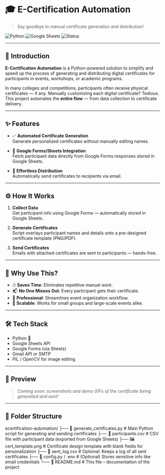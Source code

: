 # 🎓 E-Certification Automation

> Say goodbye to manual certificate generation and distribution!

![Python](https://img.shields.io/badge/Built%20with-Python-blue?logo=python)
![Google Sheets](https://img.shields.io/badge/Google%20Sheets-Integrated-brightgreen?logo=google-sheets)
![Status](https://img.shields.io/badge/Project-Active-lightgrey)

---

## 🚀 Introduction

**E-Certification Automation** is a Python-powered solution to simplify and speed up the process of generating and distributing digital certificates for participants in events, workshops, or academic programs.

In many colleges and competitions, participants often receive physical certificates — if any. Manually customizing each digital certificate? Tedious. This project automates the **entire flow** — from data collection to certificate delivery.

---

## ✨ Features

- ✅ **Automated Certificate Generation**  
  Generate personalized certificates without manually editing names.

- 🧾 **Google Forms/Sheets Integration**  
  Fetch participant data directly from Google Forms responses stored in Google Sheets.

- 📩 **Effortless Distribution**  
  Automatically send certificates to recipients via email.

---

## ⚙️ How It Works

1. **Collect Data**  
   Get participant info using Google Forms — automatically stored in Google Sheets.

2. **Generate Certificates**  
   Script overlays participant names and details onto a pre-designed certificate template (PNG/PDF).

3. **Send Certificates**  
   Emails with attached certificates are sent to participants — hands-free.

---

## 🎯 Why Use This?

- ⏱ **Saves Time**: Eliminates repetitive manual work.
- 📬 **No One Misses Out**: Every participant gets their certificate.
- 💼 **Professional**: Streamlines event organization workflow.
- 📁 **Scalable**: Works for small groups and large-scale events alike.

---

## 🛠 Tech Stack

- Python 🐍
- Google Sheets API
- Google Forms (via Sheets)
- Gmail API or SMTP
- PIL / OpenCV for image editing

---

## 📸 Preview

> _Coming soon: screenshots and demo GIFs of the certificate being generated and sent!_

---

## 📂 Folder Structure
ecertification-automation/
├── 📄 generate_certificates.py    # Main Python script for generating and sending certificates
├── 📄 participants.csv            # CSV file with participant data (exported from Google Sheets)
├── 🖼️ cert_template.png           # Certificate design template with blank fields for personalization
├── 📄 sent_log.csv                # Optional: Keeps a log of all sent certificates
├── 📄 config.py / .env            # (Optional) Stores sensitive info like email credentials
└── 📄 README.md                   # This file – documentation of the project

